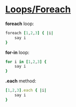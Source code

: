 [1]: https://rosettacode.org/wiki/Loops/Foreach

# [Loops/Foreach][1]

**foreach** loop:

```ruby
foreach [1,2,3] { |i|
    say i
}
```


**for-in** loop:

```ruby
for i in [1,2,3] {
    say i
}
```


**.each** method:

```ruby
[1,2,3].each { |i|
    say i
}
```
